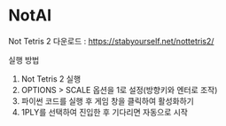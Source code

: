 # NotAI

Not Tetris 2 다운로드 : https://stabyourself.net/nottetris2/



실행 방법
1. Not Tetris 2 실행
2. OPTIONS > SCALE 옵션을 1로 설정(방향키와 엔터로 조작)
3. 파이썬 코드를 실행 후 게임 창을 클릭하여 활성화하기
4. 1PLY를 선택하여 진입한 후 기다리면 자동으로 시작

